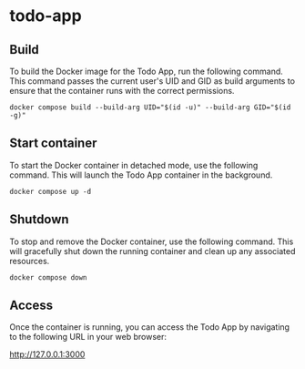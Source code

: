 # todo-app
## Build
To build the Docker image for the Todo App, run the following command. This command passes the current user's UID and GID as build arguments to ensure that the container runs with the correct permissions.
```docker
docker compose build --build-arg UID="$(id -u)" --build-arg GID="$(id -g)"
```

## Start container
To start the Docker container in detached mode, use the following command. This will launch the Todo App container in the background.
```docker
docker compose up -d
```

## Shutdown
To stop and remove the Docker container, use the following command. This will gracefully shut down the running container and clean up any associated resources.
```docker
docker compose down
```

## Access
Once the container is running, you can access the Todo App by navigating to the following URL in your web browser:

http://127.0.0.1:3000